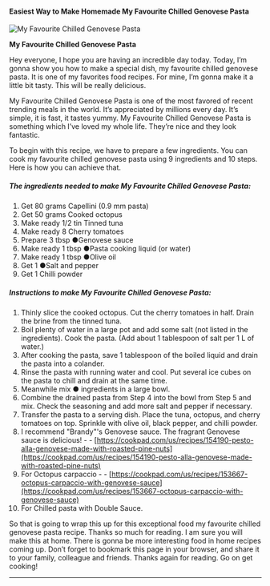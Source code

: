             

#### Easiest Way to Make Homemade My Favourite Chilled Genovese Pasta

![My Favourite Chilled Genovese Pasta](https://img-global.cpcdn.com/recipes/4761410950135808/751x532cq70/my-favourite-chilled-genovese-pasta-recipe-main-photo.jpg)

**My Favourite Chilled Genovese Pasta**

Hey everyone, I hope you are having an incredible day today. Today, I’m gonna show you how to make a special dish, my favourite chilled genovese pasta. It is one of my favorites food recipes. For mine, I’m gonna make it a little bit tasty. This will be really delicious.

My Favourite Chilled Genovese Pasta is one of the most favored of recent trending meals in the world. It’s appreciated by millions every day. It’s simple, it is fast, it tastes yummy. My Favourite Chilled Genovese Pasta is something which I’ve loved my whole life. They’re nice and they look fantastic.

To begin with this recipe, we have to prepare a few ingredients. You can cook my favourite chilled genovese pasta using 9 ingredients and 10 steps. Here is how you can achieve that.

##### The ingredients needed to make My Favourite Chilled Genovese Pasta:

1.  Get 80 grams Capellini (0.9 mm pasta)
2.  Get 50 grams Cooked octopus
3.  Make ready 1/2 tin Tinned tuna
4.  Make ready 8 Cherry tomatoes
5.  Prepare 3 tbsp ●Genovese sauce
6.  Make ready 1 tbsp ●Pasta cooking liquid (or water)
7.  Make ready 1 tbsp ●Olive oil
8.  Get 1 ●Salt and pepper
9.  Get 1 Chilli powder

##### Instructions to make My Favourite Chilled Genovese Pasta:

1.  Thinly slice the cooked octopus. Cut the cherry tomatoes in half. Drain the brine from the tinned tuna.
2.  Boil plenty of water in a large pot and add some salt (not listed in the ingredients). Cook the pasta. (Add about 1 tablespoon of salt per 1 L of water.)
3.  After cooking the pasta, save 1 tablespoon of the boiled liquid and drain the pasta into a colander.
4.  Rinse the pasta with running water and cool. Put several ice cubes on the pasta to chill and drain at the same time.
5.  Meanwhile mix ● ingredients in a large bowl.
6.  Combine the drained pasta from Step 4 into the bowl from Step 5 and mix. Check the seasoning and add more salt and pepper if necessary.
7.  Transfer the pasta to a serving dish. Place the tuna, octopus, and cherry tomatoes on top. Sprinkle with olive oil, black pepper, and chilli powder.
8.  I recommend "Brandy"'s Genovese sauce. The fragrant Genovese sauce is delicious! - - [https://cookpad.com/us/recipes/154190-pesto-alla-genovese-made-with-roasted-pine-nuts](https://cookpad.com/us/recipes/154190-pesto-alla-genovese-made-with-roasted-pine-nuts)
9.  For Octopus carpaccio - - [https://cookpad.com/us/recipes/153667-octopus-carpaccio-with-genovese-sauce](https://cookpad.com/us/recipes/153667-octopus-carpaccio-with-genovese-sauce)
10.  For Chilled pasta with Double Sauce.

So that is going to wrap this up for this exceptional food my favourite chilled genovese pasta recipe. Thanks so much for reading. I am sure you will make this at home. There is gonna be more interesting food in home recipes coming up. Don’t forget to bookmark this page in your browser, and share it to your family, colleague and friends. Thanks again for reading. Go on get cooking!

* * *